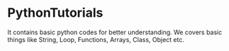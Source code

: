 # PythonTutorials
It contains basic python codes for better understanding.
We covers basic things like String, Loop, Functions, Arrays, Class, Object etc.
